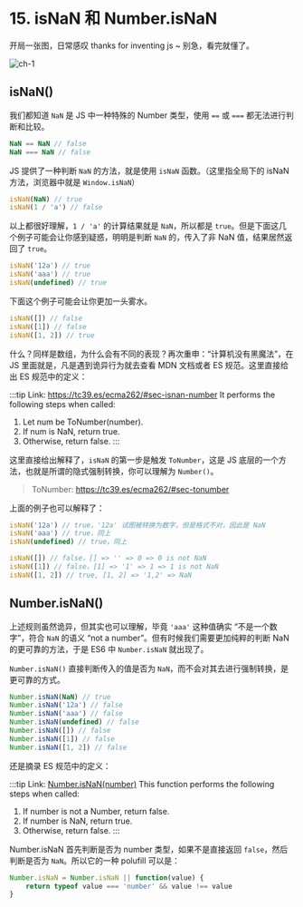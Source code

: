 # 15. isNaN 和 Number.isNaN

开局一张图，日常感叹 thanks for inventing js ~ 别急，看完就懂了。

![ch-1](/img/ch15-1.jpg)

## isNaN()

我们都知道 `NaN` 是 JS 中一种特殊的 Number 类型，使用 `==` 或 `===` 都无法进行判断和比较。

```js
NaN == NaN // false
NaN === NaN // false
```

JS 提供了一种判断 `NaN` 的方法，就是使用 `isNaN` 函数。（这里指全局下的 isNaN 方法，浏览器中就是 `Window.isNaN`）

```js
isNaN(NaN) // true
isNaN(1 / 'a') // false
```

以上都很好理解，`1 / 'a'` 的计算结果就是 `NaN`，所以都是 `true`。但是下面这几个例子可能会让你感到疑惑，明明是判断 `NaN` 的，传入了非 NaN 值，结果居然返回了 `true`。

```js
isNaN('12a') // true
isNaN('aaa') // true
isNaN(undefined) // true
```

下面这个例子可能会让你更加一头雾水。

```js
isNaN([]) // false
isNaN([1]) // false
isNaN([1, 2]) // true
```

什么？同样是数组，为什么会有不同的表现？再次重申：“计算机没有黑魔法”，在 JS 里面就是，凡是遇到诡异行为就去查看 MDN 文档或者 ES 规范。这里直接给出 ES 规范中的定义：

:::tip Link: https://tc39.es/ecma262/#sec-isnan-number
It performs the following steps when called:
1. Let num be ToNumber(number).
2. If num is NaN, return true.
3. Otherwise, return false.
:::

这里直接给出解释了，`isNaN` 的第一步是触发 `ToNumber`，这是 JS 底层的一个方法，也就是所谓的隐式强制转换，你可以理解为 `Number()`。

> ToNumber: https://tc39.es/ecma262/#sec-tonumber

上面的例子也可以解释了：
```js
isNaN('12a') // true，'12a' 试图被转换为数字，但是格式不对，因此是 NaN
isNaN('aaa') // true，同上
isNaN(undefined) // true，同上

isNaN([]) // false，[] => '' => 0 => 0 is not NaN
isNaN([1]) // false，[1] => '1' => 1 => 1 is not NaN
isNaN([1, 2]) // true, [1, 2] => '1,2' => NaN
```

## Number.isNaN()

上述规则虽然诡异，但其实也可以理解，毕竟 `'aaa'` 这种值确实 “不是一个数字”，符合 `NaN` 的语义 “not a number”。但有时候我们需要更加纯粹的判断 NaN 的更可靠的方法，于是 ES6 中 `Number.isNaN` 就出现了。

`Number.isNaN()` 直接判断传入的值是否为 `NaN`，而不会对其去进行强制转换，是更可靠的方式。

```js
Number.isNaN(NaN) // true
Number.isNaN('12a') // false
Number.isNaN('aaa') // false
Number.isNaN(undefined) // false
Number.isNaN([]) // false
Number.isNaN([1]) // false
Number.isNaN([1, 2]) // false
```

还是摘录 ES 规范中的定义：

:::tip Link: [Number.isNaN(number)](https://tc39.es/ecma262/multipage/numbers-and-dates.html#sec-number.isnan)
This function performs the following steps when called:
1. If number is not a Number, return false.
2. If number is NaN, return true.
3. Otherwise, return false.
:::

Number.isNaN 首先判断是否为 number 类型，如果不是直接返回 `false`，然后判断是否为 `NaN`。所以它的一种 polufill 可以是：
```js
Number.isNaN = Number.isNaN || function(value) {
    return typeof value === 'number' && value !== value
}
```
